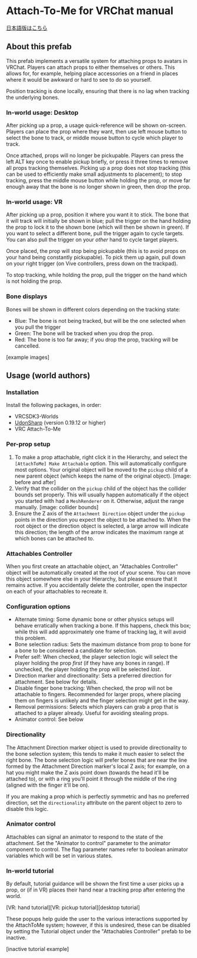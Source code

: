 # Attach-To-Me for VRChat manual

[日本語版はこちら](jp.md)

## About this prefab

This prefab implements a versatile system for attaching props to avatars in VRChat. Players can attach props to either themselves or others. This allows for, for example, helping place accessories on a friend in places where it would be awkward or hard to see to do so yourself.

Position tracking is done locally, ensuring that there is no lag when tracking the underlying bones.

### In-world usage: Desktop

After picking up a prop, a usage quick-reference will be shown on-screen. Players can place the prop where they want, then use left mouse button to select the bone to track, or middle mouse button to cycle which player to track.

Once attached, props will no longer be pickupable. Players can press the left ALT key once to enable pickup briefly, or press it three times to remove all props tracking themselves. Picking up a prop does not stop tracking (this can be used to efficiently make small adjustments to placement); to stop tracking, press the middle mouse button while holding the prop, or move far enough away that the bone is no longer shown in green, then drop the prop.

### In-world usage: VR

After picking up a prop, position it where you want it to stick. The bone that it will track will initially be shown in blue; pull the trigger on the hand holding the prop to lock it to the shown bone (which will then be shown in green). If you want to select a different bone, pull the trigger again to cycle targets. You can also pull the trigger on your _other_ hand to cycle target players.

Once placed, the prop will stop being pickupable (this is to avoid props on your hand being constantly pickupable). To pick them up again, pull down on your right trigger (on Vive controllers, press down on the trackpad).

To stop tracking, while holding the prop, pull the trigger on the hand which is not holding the prop.

### Bone displays

Bones will be shown in different colors depending on the tracking state:

* Blue: The bone is not being tracked, but will be the one selected when you pull the trigger
* Green: The bone will be tracked when you drop the prop.
* Red: The bone is too far away; if you drop the prop, tracking will be cancelled.

[example images]

## Usage (world authors)

### Installation

Install the following packages, in order:

* VRCSDK3-Worlds
* [UdonSharp](https://github.com/MerlinVR/UdonSharp/releases) (version 0.19.12 or higher)
* VRC Attach-To-Me

### Per-prop setup

1. To make a prop attachable, right click it in the Hierarchy, and select the `[AttachToMe] Make Attachable` option. This will automatically configure most options. Your original object will be moved to the `pickup` child of a new parent object (which keeps the name of the original object). [image: before and after]
2. Verify that the collider on the `pickup` child of the object has the collider bounds set properly. This will usually happen automatically if the object you started with had a `MeshRenderer` on it. Otherwise, adjust the range manually. [image: collider bounds]
3. Ensure the Z axis of the `Attachment Direction` object under the `pickup` points in the direction you expect the object to be attached to. When the root object or the direction object is selected, a large arrow will indicate this direction; the length of the arrow indicates the maximum range at which bones can be attached to.

### Attachables Controller

When you first create an attachable object, an "Attachables Controller" object will be automatically created at the root of your scene. You can move this object somewhere else in your Hierarchy, but please ensure that it remains active. If you accidentally delete the controller, open the inspector on each of your attachables to recreate it.

### Configuration options

* Alternate timing: Some dynamic bone or other physics setups will behave erratically when tracking a bone. If this happens, check this box; while this will add approximately one frame of tracking lag, it will avoid this problem.
* Bone selection radius: Sets the maximum distance from prop to bone for a bone to be considered a candidate for selection.
* Prefer self: When checked, the player selection logic will select the player holding the prop _first_ (if they have any bones in range). If unchecked, the player holding the prop will be selected _last_.
* Direction marker and directionality:  Sets a preferred direction for attachment. See below for details.
* Disable finger bone tracking: When checked, the prop will not be attachable to fingers. Recommended for larger props, where placing them on fingers is unlikely and the finger selection might get in the way.
* Removal permissions: Selects which players can grab a prop that is attached to a player already. Useful for avoiding stealing props.
* Animator control: See below

### Directionality

The Attachment Direction marker object is used to provide directionality to the bone selection system; this tends to make it much easier to select the right bone. The bone selection logic will prefer bones that are near the line formed by the Attachment Direction marker's local Z axis; for example, on a hat you might make the Z axis point down (towards the head it'll be attached to), or with a ring you'll point it through the middle of the ring (aligned with the finger it'll be on).

If you are making a prop which is perfectly symmetric and has no preferred direction, set the `directionality` attribute on the parent object to zero to disable this logic.

### Animator control

Attachables can signal an animator to respond to the state of the attachment. Set the "Animator to control" parameter to the animator component to control. The flag parameter names refer to boolean animator variables which will be set in various states.

### In-world tutorial

By default, tutorial guidance will be shown the first time a user picks up a prop, or (if in VR) places their hand near a tracking prop after entering the world.

[VR: hand tutorial][VR: pickup tutorial][desktop tutorial]

 These popups help guide the user to the various interactions supported by the AttachToMe system; however, if this is undesired, these can be disabled by setting the Tutorial object under the "Attachables Controller" prefab to be inactive.
 
 [inactive tutorial example]

